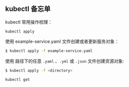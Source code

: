 ## kubectl 备忘单

kubectl 常用操作梳理：

`kubectl apply`

使用 example-service.yaml 文件创建或者更新服务对象：

```bash
$ kubectl apply -f example-service.yaml
```

使用 <directory> 路径下的任意 `.yaml` 、`.yml` 或  `.json`  文件创建资源对象:

```bash
$ kubectl apply -f <directory>
```

`kubectl get`